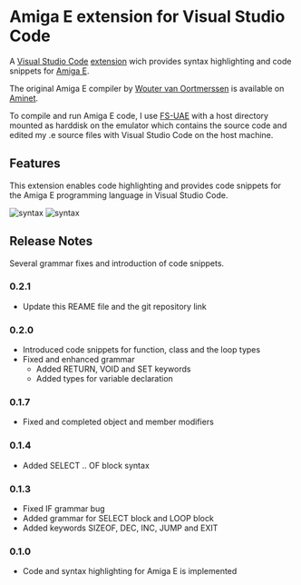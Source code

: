 # Amiga E extension for Visual Studio Code

A [Visual Studio Code](https://code.visualstudio.com/) [extension](https://marketplace.visualstudio.com/VSCode) wich provides syntax highlighting and code snippets for [Amiga E](http://strlen.com/amiga-e/).

The original Amiga E compiler by [Wouter van Oortmerssen](http://strlen.com/) is available on [Aminet](http://aminet.net/dev/e).

To compile and run Amiga E code, I use [FS-UAE](https://fs-uae.net/) with a host directory mounted as harddisk on the emulator which contains the source code and edited my .e source files with Visual Studio Code on the host machine.

## Features

This extension enables code highlighting and provides code snippets for the Amiga E programming language in Visual Studio Code.

![syntax](images/code-highlighting_dark.png)
![syntax](images/code-highlighting_light.png)

## Release Notes

Several grammar fixes and introduction of code snippets.

### 0.2.1

 - Update this REAME file and the git repository link

### 0.2.0

 - Introduced code snippets for function, class and the loop types
 - Fixed and enhanced grammar
    - Added RETURN, VOID and SET keywords
    - Added types for variable declaration

### 0.1.7

- Fixed and completed object and member modifiers

### 0.1.4

- Added SELECT .. OF block syntax

### 0.1.3

- Fixed IF grammar bug
- Added grammar for SELECT block and LOOP block
- Added keywords SIZEOF, DEC, INC, JUMP and EXIT

### 0.1.0

- Code and syntax highlighting for Amiga E is implemented